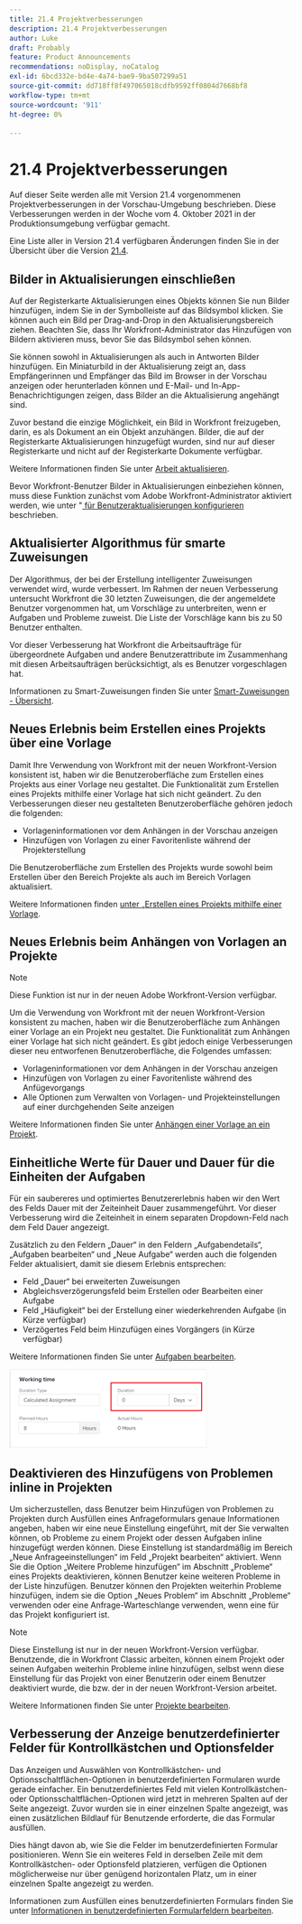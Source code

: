 ```yaml
---
title: 21.4 Projektverbesserungen
description: 21.4 Projektverbesserungen
author: Luke
draft: Probably
feature: Product Announcements
recommendations: noDisplay, noCatalog
exl-id: 6bcd332e-bd4e-4a74-bae9-9ba507299a51
source-git-commit: dd718ff8f497065018cdfb9592ff0804d7668bf8
workflow-type: tm+mt
source-wordcount: '911'
ht-degree: 0%

---
```


# 21.4 Projektverbesserungen

Auf dieser Seite werden alle mit Version 21.4 vorgenommenen Projektverbesserungen in der Vorschau-Umgebung beschrieben. Diese Verbesserungen werden in der Woche vom 4. Oktober 2021 in der Produktionsumgebung verfügbar gemacht.

Eine Liste aller in Version 21.4 verfügbaren Änderungen finden Sie in der Übersicht über die Version [21.4](../../../product-announcements/product-releases/21.4-release-activity/21-4-release-overview.md).

## Bilder in Aktualisierungen einschließen

Auf der Registerkarte Aktualisierungen eines Objekts können Sie nun Bilder hinzufügen, indem Sie in der Symbolleiste auf das Bildsymbol klicken. Sie können auch ein Bild per Drag-and-Drop in den Aktualisierungsbereich ziehen. Beachten Sie, dass Ihr Workfront-Administrator das Hinzufügen von Bildern aktivieren muss, bevor Sie das Bildsymbol sehen können.

Sie können sowohl in Aktualisierungen als auch in Antworten Bilder hinzufügen. Ein Miniaturbild in der Aktualisierung zeigt an, dass Empfängerinnen und Empfänger das Bild im Browser in der Vorschau anzeigen oder herunterladen können und E-Mail- und In-App-Benachrichtigungen zeigen, dass Bilder an die Aktualisierung angehängt sind.

Zuvor bestand die einzige Möglichkeit, ein Bild in Workfront freizugeben, darin, es als Dokument an ein Objekt anzuhängen. Bilder, die auf der Registerkarte Aktualisierungen hinzugefügt wurden, sind nur auf dieser Registerkarte und nicht auf der Registerkarte Dokumente verfügbar.

Weitere Informationen finden Sie unter [Arbeit aktualisieren](../../../workfront-basics/updating-work-items-and-viewing-updates/update-work.md).

Bevor Workfront-Benutzer Bilder in Aktualisierungen einbeziehen können, muss diese Funktion zunächst vom Adobe Workfront-Administrator aktiviert werden, wie unter &quot;[ für Benutzeraktualisierungen konfigurieren](../../../administration-and-setup/set-up-workfront/system-tracked-update-feeds/configure-preferences-user-updates.md) beschrieben.

## Aktualisierter Algorithmus für smarte Zuweisungen

Der Algorithmus, der bei der Erstellung intelligenter Zuweisungen verwendet wird, wurde verbessert. Im Rahmen der neuen Verbesserung untersucht Workfront die 30 letzten Zuweisungen, die der angemeldete Benutzer vorgenommen hat, um Vorschläge zu unterbreiten, wenn er Aufgaben und Probleme zuweist. Die Liste der Vorschläge kann bis zu 50 Benutzer enthalten.

Vor dieser Verbesserung hat Workfront die Arbeitsaufträge für übergeordnete Aufgaben und andere Benutzerattribute im Zusammenhang mit diesen Arbeitsaufträgen berücksichtigt, als es Benutzer vorgeschlagen hat.

Informationen zu Smart-Zuweisungen finden Sie unter [Smart-Zuweisungen - Übersicht](../../../manage-work/tasks/assign-tasks/smart-assignments.md).

## Neues Erlebnis beim Erstellen eines Projekts über eine Vorlage

Damit Ihre Verwendung von Workfront mit der neuen Workfront-Version konsistent ist, haben wir die Benutzeroberfläche zum Erstellen eines Projekts aus einer Vorlage neu gestaltet. Die Funktionalität zum Erstellen eines Projekts mithilfe einer Vorlage hat sich nicht geändert. Zu den Verbesserungen dieser neu gestalteten Benutzeroberfläche gehören jedoch die folgenden:

* Vorlageninformationen vor dem Anhängen in der Vorschau anzeigen
* Hinzufügen von Vorlagen zu einer Favoritenliste während der Projekterstellung

Die Benutzeroberfläche zum Erstellen des Projekts wurde sowohl beim Erstellen über den Bereich Projekte als auch im Bereich Vorlagen aktualisiert.

Weitere Informationen finden [ unter „Erstellen eines Projekts mithilfe einer Vorlage](../../../manage-work/projects/create-projects/create-project-from-template.md).

## Neues Erlebnis beim Anhängen von Vorlagen an Projekte

>[!NOTE]
>
>Diese Funktion ist nur in der neuen Adobe Workfront-Version verfügbar.

Um die Verwendung von Workfront mit der neuen Workfront-Version konsistent zu machen, haben wir die Benutzeroberfläche zum Anhängen einer Vorlage an ein Projekt neu gestaltet. Die Funktionalität zum Anhängen einer Vorlage hat sich nicht geändert. Es gibt jedoch einige Verbesserungen dieser neu entworfenen Benutzeroberfläche, die Folgendes umfassen:

* Vorlageninformationen vor dem Anhängen in der Vorschau anzeigen
* Hinzufügen von Vorlagen zu einer Favoritenliste während des Anfügevorgangs
* Alle Optionen zum Verwalten von Vorlagen- und Projekteinstellungen auf einer durchgehenden Seite anzeigen

Weitere Informationen finden Sie unter [Anhängen einer Vorlage an ein Projekt](../../../manage-work/projects/create-and-manage-templates/attach-template-to-project.md).

## Einheitliche Werte für Dauer und Dauer für die Einheiten der Aufgaben

Für ein saubereres und optimiertes Benutzererlebnis haben wir den Wert des Felds Dauer mit der Zeiteinheit Dauer zusammengeführt. Vor dieser Verbesserung wird die Zeiteinheit in einem separaten Dropdown-Feld nach dem Feld Dauer angezeigt.

Zusätzlich zu den Feldern „Dauer“ in den Feldern „Aufgabendetails“, „Aufgaben bearbeiten“ und „Neue Aufgabe“ werden auch die folgenden Felder aktualisiert, damit sie diesem Erlebnis entsprechen:

* Feld „Dauer“ bei erweiterten Zuweisungen
* Abgleichsverzögerungsfeld beim Erstellen oder Bearbeiten einer Aufgabe
* Feld „Häufigkeit“ bei der Erstellung einer wiederkehrenden Aufgabe (in Kürze verfügbar)
* Verzögertes Feld beim Hinzufügen eines Vorgängers (in Kürze verfügbar)

Weitere Informationen finden Sie unter [Aufgaben bearbeiten](../../../manage-work/tasks/manage-tasks/edit-tasks.md).

![](assets/duration-combined-field-350x139.png)

## Deaktivieren des Hinzufügens von Problemen inline in Projekten

Um sicherzustellen, dass Benutzer beim Hinzufügen von Problemen zu Projekten durch Ausfüllen eines Anfrageformulars genaue Informationen angeben, haben wir eine neue Einstellung eingeführt, mit der Sie verwalten können, ob Probleme zu einem Projekt oder dessen Aufgaben inline hinzugefügt werden können. Diese Einstellung ist standardmäßig im Bereich „Neue Anfrageeinstellungen“ im Feld „Projekt bearbeiten“ aktiviert. Wenn Sie die Option „Weitere Probleme hinzufügen“ im Abschnitt „Probleme“ eines Projekts deaktivieren, können Benutzer keine weiteren Probleme in der Liste hinzufügen. Benutzer können den Projekten weiterhin Probleme hinzufügen, indem sie die Option „Neues Problem“ im Abschnitt „Probleme“ verwenden oder eine Anfrage-Warteschlange verwenden, wenn eine für das Projekt konfiguriert ist.

>[!NOTE]
>
>Diese Einstellung ist nur in der neuen Workfront-Version verfügbar. Benutzende, die in Workfront Classic arbeiten, können einem Projekt oder seinen Aufgaben weiterhin Probleme inline hinzufügen, selbst wenn diese Einstellung für das Projekt von einer Benutzerin oder einem Benutzer deaktiviert wurde, die bzw. der in der neuen Workfront-Version arbeitet.

Weitere Informationen finden Sie unter [Projekte bearbeiten](../../../manage-work/projects/manage-projects/edit-projects.md).

## Verbesserung der Anzeige benutzerdefinierter Felder für Kontrollkästchen und Optionsfelder

Das Anzeigen und Auswählen von Kontrollkästchen- und Optionsschaltflächen-Optionen in benutzerdefinierten Formularen wurde gerade einfacher. Ein benutzerdefiniertes Feld mit vielen Kontrollkästchen- oder Optionsschaltflächen-Optionen wird jetzt in mehreren Spalten auf der Seite angezeigt. Zuvor wurden sie in einer einzelnen Spalte angezeigt, was einen zusätzlichen Bildlauf für Benutzende erforderte, die das Formular ausfüllen.

Dies hängt davon ab, wie Sie die Felder im benutzerdefinierten Formular positionieren. Wenn Sie ein weiteres Feld in derselben Zeile mit dem Kontrollkästchen- oder Optionsfeld platzieren, verfügen die Optionen möglicherweise nur über genügend horizontalen Platz, um in einer einzelnen Spalte angezeigt zu werden.

Informationen zum Ausfüllen eines benutzerdefinierten Formulars finden Sie unter [Informationen in benutzerdefinierten Formularfeldern bearbeiten](../../../workfront-basics/work-with-custom-forms/edit-custom-forms.md).

